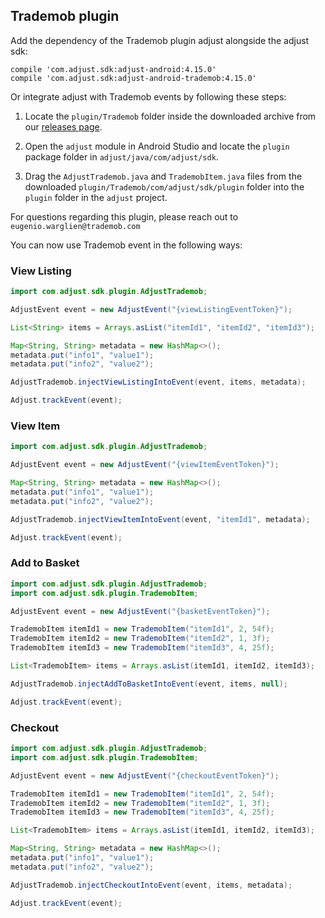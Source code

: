 ## Trademob plugin

Add the dependency of the Trademob plugin adjust alongside the adjust sdk:

```
compile 'com.adjust.sdk:adjust-android:4.15.0'
compile 'com.adjust.sdk:adjust-android-trademob:4.15.0'
```

Or integrate adjust with Trademob events by following these steps:

1. Locate the `plugin/Trademob` folder inside the downloaded archive from our
   [releases page](https://github.com/adjust/android_sdk/releases).

2. Open the `adjust` module in Android Studio and locate the
   `plugin` package folder in `adjust/java/com/adjust/sdk`.

3. Drag the `AdjustTrademob.java` and `TrademobItem.java` files from the
   downloaded `plugin/Trademob/com/adjust/sdk/plugin` folder into the `plugin` folder in the `adjust` project.

For questions regarding this plugin, please reach out to `eugenio.warglien@trademob.com`

You can now use Trademob event in the following ways:

### View Listing

```java
import com.adjust.sdk.plugin.AdjustTrademob;

AdjustEvent event = new AdjustEvent("{viewListingEventToken}");

List<String> items = Arrays.asList("itemId1", "itemId2", "itemId3");

Map<String, String> metadata = new HashMap<>();
metadata.put("info1", "value1");
metadata.put("info2", "value2");

AdjustTrademob.injectViewListingIntoEvent(event, items, metadata);

Adjust.trackEvent(event);
```

### View Item

```java
import com.adjust.sdk.plugin.AdjustTrademob;

AdjustEvent event = new AdjustEvent("{viewItemEventToken}");

Map<String, String> metadata = new HashMap<>();
metadata.put("info1", "value1");
metadata.put("info2", "value2");

AdjustTrademob.injectViewItemIntoEvent(event, "itemId1", metadata);

Adjust.trackEvent(event);
```

### Add to Basket

```java
import com.adjust.sdk.plugin.AdjustTrademob;
import com.adjust.sdk.plugin.TrademobItem;

AdjustEvent event = new AdjustEvent("{basketEventToken}");

TrademobItem itemId1 = new TrademobItem("itemId1", 2, 54f);
TrademobItem itemId2 = new TrademobItem("itemId2", 1, 3f);
TrademobItem itemId3 = new TrademobItem("itemId3", 4, 25f);

List<TrademobItem> items = Arrays.asList(itemId1, itemId2, itemId3);

AdjustTrademob.injectAddToBasketIntoEvent(event, items, null);

Adjust.trackEvent(event);
```

### Checkout

```java
import com.adjust.sdk.plugin.AdjustTrademob;
import com.adjust.sdk.plugin.TrademobItem;

AdjustEvent event = new AdjustEvent("{checkoutEventToken}");

TrademobItem itemId1 = new TrademobItem("itemId1", 2, 54f);
TrademobItem itemId2 = new TrademobItem("itemId2", 1, 3f);
TrademobItem itemId3 = new TrademobItem("itemId3", 4, 25f);

List<TrademobItem> items = Arrays.asList(itemId1, itemId2, itemId3);

Map<String, String> metadata = new HashMap<>();
metadata.put("info1", "value1");
metadata.put("info2", "value2");

AdjustTrademob.injectCheckoutIntoEvent(event, items, metadata);

Adjust.trackEvent(event);
```
